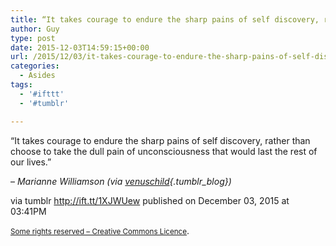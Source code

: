 ```yaml
---
title: “It takes courage to endure the sharp pains of self discovery, rather than choose to take the dull…”
author: Guy
type: post
date: 2015-12-03T14:59:15+00:00
url: /2015/12/03/it-takes-courage-to-endure-the-sharp-pains-of-self-discovery-rather-than-choose-to-take-the-dull/
categories:
  - Asides
tags:
  - '#ifttt'
  - '#tumblr'

---
```

“It takes courage to endure the sharp pains of self discovery, rather than choose to take the dull pain of unconsciousness that would last the rest of our lives.”

&#8211; _Marianne Williamson (via [venuschild][1]{.tumblr_blog})_

via tumblr http://ift.tt/1XJWUew published on December 03, 2015 at 03:41PM

<small><a href="http://ift.tt/1gAEAkt" target="_blank">Some rights reserved &#8211; Creative Commons Licence</a></small>.

 [1]: http://ift.tt/1h7vYTP